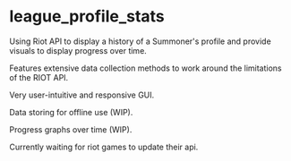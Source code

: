 # league_profile_stats
Using Riot API to display a history of a Summoner's profile and provide visuals to display progress over time. 


Features extensive data collection methods to work around the limitations of the RIOT API.

Very user-intuitive and responsive GUI. 

Data storing for offline use (WIP). 

Progress graphs over time (WIP). 



Currently waiting for riot games to update their api.
